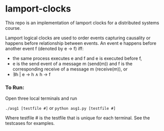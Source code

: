 # lamport-clocks

This repo is an implementation of lamport clocks for a distributed systems course.

Lamport logical clocks are used to order events capturing causality or happens before relationship
between events. An event e happens before another event f (denoted by e → f) iff:
* the same process executes e and f and e is executed before f,
* e is the send event of a message m (send(m)) and f is the corresponding receive of a message
m (receive(m)), or
* ∃h | e → h ∧ h → f

### To Run:

Open three local terminals and run

`./asg1 [testfile #]` or `python asg1.py [testfile #]`

Where testfile # is the testfile that is unique for each terminal. See the testcases for examples.
